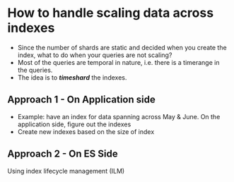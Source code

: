 # How to handle scaling data across indexes

- Since the number of shards are static and decided when you create the index, what to do when your queries are not scaling?
- Most of the queries are temporal in nature, i.e. there is a timerange in the queries.
- The idea is to _**timeshard**_ the indexes.

## Approach 1 - On Application side
- Example: have an index for data spanning across May & June. On the application side, figure out the indexes 
- Create new indexes based on the size of index


## Approach 2 - On ES Side


Using index lifecycle management (ILM)
